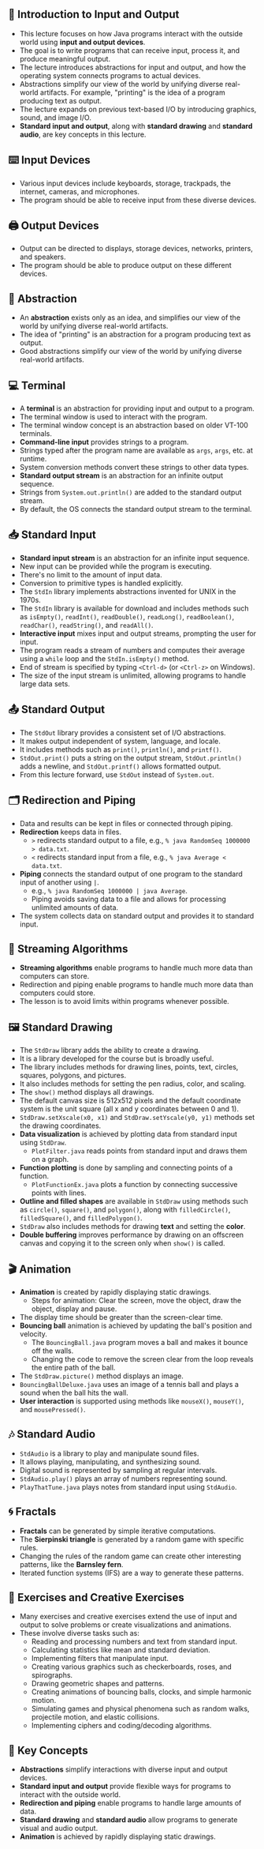 ## 🔄 Introduction to Input and Output

- This lecture focuses on how Java programs interact with the outside world using **input and output devices**.
- The goal is to write programs that can receive input, process it, and produce meaningful output.
- The lecture introduces abstractions for input and output, and how the operating system connects programs to actual devices.
- Abstractions simplify our view of the world by unifying diverse real-world artifacts. For example, "printing" is the idea of a program producing text as output.
- The lecture expands on previous text-based I/O by introducing graphics, sound, and image I/O.
- **Standard input and output**, along with **standard drawing** and **standard audio**, are key concepts in this lecture.

## ⌨️ Input Devices

- Various input devices include keyboards, storage, trackpads, the internet, cameras, and microphones.
- The program should be able to receive input from these diverse devices.

## 🖨️ Output Devices

- Output can be directed to displays, storage devices, networks, printers, and speakers.
- The program should be able to produce output on these different devices.

## 🔀 Abstraction

- An **abstraction** exists only as an idea, and simplifies our view of the world by unifying diverse real-world artifacts.
- The idea of "printing" is an abstraction for a program producing text as output.
- Good abstractions simplify our view of the world by unifying diverse real-world artifacts.

## 💻 Terminal

- A **terminal** is an abstraction for providing input and output to a program.
- The terminal window is used to interact with the program.
- The terminal window concept is an abstraction based on older VT-100 terminals.
- **Command-line input** provides strings to a program.
- Strings typed after the program name are available as `args`, `args`, etc. at runtime.
- System conversion methods convert these strings to other data types.
- **Standard output stream** is an abstraction for an infinite output sequence.
- Strings from `System.out.println()` are added to the standard output stream.
- By default, the OS connects the standard output stream to the terminal.

## 📥 Standard Input

- **Standard input stream** is an abstraction for an infinite input sequence.
- New input can be provided while the program is executing.
- There's no limit to the amount of input data.
- Conversion to primitive types is handled explicitly.
- The `StdIn` library implements abstractions invented for UNIX in the 1970s.
- The `StdIn` library is available for download and includes methods such as `isEmpty()`, `readInt()`, `readDouble()`, `readLong()`, `readBoolean()`, `readChar()`, `readString()`, and `readAll()`.
- **Interactive input** mixes input and output streams, prompting the user for input.
- The program reads a stream of numbers and computes their average using a `while` loop and the `StdIn.isEmpty()` method.
- End of stream is specified by typing `<Ctrl-d>` (or `<Ctrl-z>` on Windows).
- The size of the input stream is unlimited, allowing programs to handle large data sets.

## 📤 Standard Output

- The `StdOut` library provides a consistent set of I/O abstractions.
- It makes output independent of system, language, and locale.
- It includes methods such as `print()`, `println()`, and `printf()`.
- `StdOut.print()` puts a string on the output stream, `StdOut.println()` adds a newline, and `StdOut.printf()` allows formatted output.
- From this lecture forward, use `StdOut` instead of `System.out`.

## 🗂️ Redirection and Piping

- Data and results can be kept in files or connected through piping.
- **Redirection** keeps data in files.
    - `>` redirects standard output to a file, e.g., `% java RandomSeq 1000000 > data.txt`.
    - `<` redirects standard input from a file, e.g., `% java Average < data.txt`.
- **Piping** connects the standard output of one program to the standard input of another using `|`.
    - e.g., `% java RandomSeq 1000000 | java Average`.
    - Piping avoids saving data to a file and allows for processing unlimited amounts of data.
- The system collects data on standard output and provides it to standard input.

## 💾 Streaming Algorithms

- **Streaming algorithms** enable programs to handle much more data than computers can store.
- Redirection and piping enable programs to handle much more data than computers could store.
- The lesson is to avoid limits within programs whenever possible.

## 🖼️ Standard Drawing

- The `StdDraw` library adds the ability to create a drawing.
- It is a library developed for the course but is broadly useful.
- The library includes methods for drawing lines, points, text, circles, squares, polygons, and pictures.
- It also includes methods for setting the pen radius, color, and scaling.
- The `show()` method displays all drawings.
- The default canvas size is 512x512 pixels and the default coordinate system is the unit square (all x and y coordinates between 0 and 1).
- `StdDraw.setXscale(x0, x1)` and `StdDraw.setYscale(y0, y1)` methods set the drawing coordinates.
- **Data visualization** is achieved by plotting data from standard input using `StdDraw`.
    - `PlotFilter.java` reads points from standard input and draws them on a graph.
- **Function plotting** is done by sampling and connecting points of a function.
    - `PlotFunctionEx.java` plots a function by connecting successive points with lines.
- **Outline and filled shapes** are available in `StdDraw` using methods such as `circle()`, `square()`, and `polygon()`, along with `filledCircle()`, `filledSquare()`, and `filledPolygon()`.
- `StdDraw` also includes methods for drawing **text** and setting the **color**.
- **Double buffering** improves performance by drawing on an offscreen canvas and copying it to the screen only when `show()` is called.

## 🎬 Animation

- **Animation** is created by rapidly displaying static drawings.
    - Steps for animation: Clear the screen, move the object, draw the object, display and pause.
- The display time should be greater than the screen-clear time.
- **Bouncing ball** animation is achieved by updating the ball's position and velocity.
    - The `BouncingBall.java` program moves a ball and makes it bounce off the walls.
    - Changing the code to remove the screen clear from the loop reveals the entire path of the ball.
- The `StdDraw.picture()` method displays an image.
- `BouncingBallDeluxe.java` uses an image of a tennis ball and plays a sound when the ball hits the wall.
- **User interaction** is supported using methods like `mouseX()`, `mouseY()`, and `mousePressed()`.

## 🎶 Standard Audio

- `StdAudio` is a library to play and manipulate sound files.
- It allows playing, manipulating, and synthesizing sound.
- Digital sound is represented by sampling at regular intervals.
- `StdAudio.play()` plays an array of numbers representing sound.
- `PlayThatTune.java` plays notes from standard input using `StdAudio`.

## 🌀 Fractals

- **Fractals** can be generated by simple iterative computations.
- The **Sierpinski triangle** is generated by a random game with specific rules.
- Changing the rules of the random game can create other interesting patterns, like the **Barnsley fern**.
- Iterated function systems (IFS) are a way to generate these patterns.

## 🧪 Exercises and Creative Exercises

- Many exercises and creative exercises extend the use of input and output to solve problems or create visualizations and animations.
- These involve diverse tasks such as:
    - Reading and processing numbers and text from standard input.
    - Calculating statistics like mean and standard deviation.
    - Implementing filters that manipulate input.
    - Creating various graphics such as checkerboards, roses, and spirographs.
    - Drawing geometric shapes and patterns.
    - Creating animations of bouncing balls, clocks, and simple harmonic motion.
    - Simulating games and physical phenomena such as random walks, projectile motion, and elastic collisions.
    - Implementing ciphers and coding/decoding algorithms.

## 🔑 Key Concepts

- **Abstractions** simplify interactions with diverse input and output devices.
- **Standard input and output** provide flexible ways for programs to interact with the outside world.
- **Redirection and piping** enable programs to handle large amounts of data.
- **Standard drawing** and **standard audio** allow programs to generate visual and audio output.
- **Animation** is achieved by rapidly displaying static drawings.
